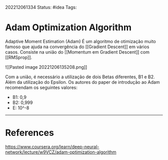 202212061334
Status: #idea 
Tags:

# Adam Optimization Algorithm

Adaptive Moment Estimation (Adam) É um algoritmo de otimização muito famoso que ajuda na convergência do [[Gradient Descent]] em vários casos. Consiste na união do [[Momentum em Gradient Descent]] com [[RMSprop]].

![[Pasted image 20221206135208.png]]

Com a união, é necessário a utilização de dois Betas diferentes, B1 e B2. Além da utilização do Epsilon. Os autores do paper de introdução ao Adam recomendam os seguintes valores:
- B1: 0,9
- B2: 0,999
- E: 10^-8

---
# References
https://www.coursera.org/learn/deep-neural-network/lecture/w9VCZ/adam-optimization-algorithm